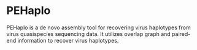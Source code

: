 # PEHaplo
PEHaplo is a de novo assembly tool for recovering virus haplotypes from virus quasispecies sequencing data. It utilizes overlap graph and paired-end information to recover virus haplotypes.

